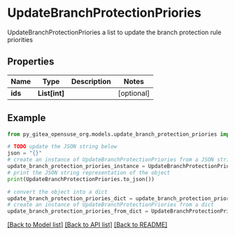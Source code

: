 # UpdateBranchProtectionPriories

UpdateBranchProtectionPriories a list to update the branch protection rule priorities

## Properties

Name | Type | Description | Notes
------------ | ------------- | ------------- | -------------
**ids** | **List[int]** |  | [optional] 

## Example

```python
from py_gitea_opensuse_org.models.update_branch_protection_priories import UpdateBranchProtectionPriories

# TODO update the JSON string below
json = "{}"
# create an instance of UpdateBranchProtectionPriories from a JSON string
update_branch_protection_priories_instance = UpdateBranchProtectionPriories.from_json(json)
# print the JSON string representation of the object
print(UpdateBranchProtectionPriories.to_json())

# convert the object into a dict
update_branch_protection_priories_dict = update_branch_protection_priories_instance.to_dict()
# create an instance of UpdateBranchProtectionPriories from a dict
update_branch_protection_priories_from_dict = UpdateBranchProtectionPriories.from_dict(update_branch_protection_priories_dict)
```
[[Back to Model list]](../README.md#documentation-for-models) [[Back to API list]](../README.md#documentation-for-api-endpoints) [[Back to README]](../README.md)



